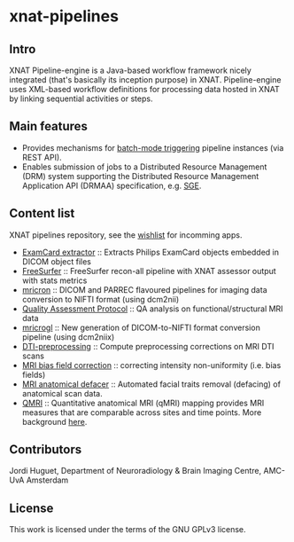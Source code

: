 # xnat-pipelines

## Intro
XNAT Pipeline-engine is a Java-based workflow framework nicely integrated (that's basically its inception purpose) in XNAT. Pipeline-engine uses XML-based workflow definitions for processing data hosted in XNAT by linking sequential activities or steps. 


## Main features
- Provides mechanisms for [batch-mode triggering](https://github.com/jhuguetn/xnat-scripts/tree/master/pipeline_launcher) pipeline instances (via REST API).
- Enables submission of jobs to a Distributed Resource Management (DRM) system supporting the Distributed Resource Management Application API (DRMAA) specification, e.g. [SGE](https://en.wikipedia.org/wiki/Oracle_Grid_Engine).  


## Content list
XNAT pipelines repository, see the [wishlist](https://github.com/jhuguetn/xnat-pipelines/wiki/Wishlist) for incomming apps.

* [ExamCard extractor](https://github.com/jhuguetn/xnat-pipelines/tree/master/examcardExtractor) :: Extracts Philips ExamCard objects embedded in DICOM object files
* [FreeSurfer](https://github.com/jhuguetn/xnat-pipelines/tree/master/freesurfer) :: FreeSurfer recon-all pipeline with XNAT assessor output with stats metrics
* [mricron](https://github.com/jhuguetn/xnat-pipelines/tree/master/mricron) :: DICOM and PARREC flavoured pipelines for imaging data conversion to NIFTI format (using dcm2nii)
* [Quality Assessment Protocol](https://github.com/jhuguetn/xnat-pipelines/tree/master/QAP) :: QA analysis on functional/structural MRI data
* [mricrogl](https://github.com/jhuguetn/xnat-pipelines/tree/master/mricrogl) :: New generation of DICOM-to-NIFTI format conversion pipeline (using dcm2niix)
* [DTI-preprocessing](https://github.com/jhuguetn/xnat-pipelines/tree/master/dti_preprocessing) ::  Compute preprocessing corrections on MRI DTI scans
* [MRI bias field correction](https://github.com/jhuguetn/xnat-pipelines/tree/master/bias_correction) :: correcting intensity non-uniformity (i.e. bias fields)
* [MRI anatomical defacer](https://github.com/jhuguetn/xnat-pipelines/tree/master/mri_anat_deface) :: Automated facial traits removal (defacing) of anatomical scan data.
* [QMRI](https://github.com/jhuguetn/xnat-pipelines/tree/master/qMRI) :: Quantitative anatomical MRI (qMRI) mapping provides MRI measures that are comparable across sites and time points. More background [here](https://www.ncbi.nlm.nih.gov/pmc/articles/PMC3677134). 


## Contributors
Jordi Huguet, Department of Neuroradiology & Brain Imaging Centre, AMC-UvA Amsterdam


## License
This work is licensed under the terms of the GNU GPLv3 license.


